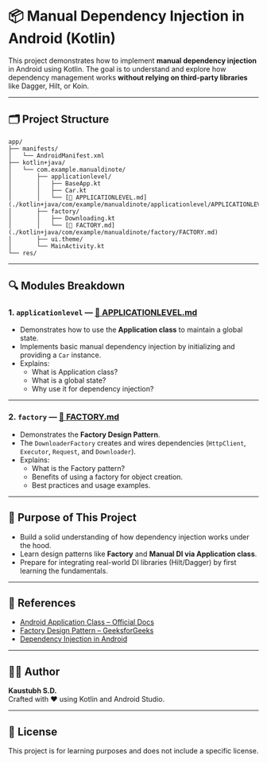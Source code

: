# 📦 Manual Dependency Injection in Android (Kotlin)

This project demonstrates how to implement **manual dependency injection** in Android using Kotlin. The goal is to understand and explore how dependency management works **without relying on third-party libraries** like Dagger, Hilt, or Koin.

---

## 🗂️ Project Structure

```
app/
├── manifests/
│   └── AndroidManifest.xml
├── kotlin+java/
│   └── com.example.manualdinote/
│       ├── applicationlevel/
│       │   ├── BaseApp.kt
│       │   ├── Car.kt
│       │   └── [📄 APPLICATIONLEVEL.md](./kotlin+java/com/example/manualdinote/applicationlevel/APPLICATIONLEVEL.md)
│       ├── factory/
│       │   ├── Downloading.kt
│       │   └── [📄 FACTORY.md](./kotlin+java/com/example/manualdinote/factory/FACTORY.md)
│       ├── ui.theme/
│       └── MainActivity.kt
└── res/
```

---

## 🔍 Modules Breakdown

### 1. `applicationlevel` — [📖 APPLICATIONLEVEL.md](./kotlin+java/com/example/manualdinote/applicationlevel/APPLICATIONLEVEL.md)

- Demonstrates how to use the **Application class** to maintain a global state.
- Implements basic manual dependency injection by initializing and providing a `Car` instance.
- Explains:
   - What is Application class?
   - What is a global state?
   - Why use it for dependency injection?

---

### 2. `factory` — [📖 FACTORY.md](./kotlin+java/com/example/manualdinote/factory/FACTORY.md)

- Demonstrates the **Factory Design Pattern**.
- The `DownloaderFactory` creates and wires dependencies (`HttpClient`, `Executor`, `Request`, and `Downloader`).
- Explains:
   - What is the Factory pattern?
   - Benefits of using a factory for object creation.
   - Best practices and usage examples.

---

## 🎯 Purpose of This Project

- Build a solid understanding of how dependency injection works under the hood.
- Learn design patterns like **Factory** and **Manual DI via Application class**.
- Prepare for integrating real-world DI libraries (Hilt/Dagger) by first learning the fundamentals.

---

## 🔗 References

- [Android Application Class – Official Docs](https://developer.android.com/reference/android/app/Application)
- [Factory Design Pattern – GeeksforGeeks](https://www.geeksforgeeks.org/design-patterns-set-2-factory-method/)
- [Dependency Injection in Android](https://developer.android.com/training/dependency-injection)

---

## 👨‍💻 Author

**Kaustubh S.D.**  
Crafted with ❤️ using Kotlin and Android Studio.

---

## 📌 License

This project is for learning purposes and does not include a specific license.
